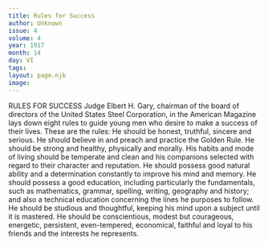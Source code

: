 ```yaml
---
title: Rules for Success
author: Unknown
issue: 4
volume: 4
year: 1917
month: 14
day: VI
tags:
layout: page.njk
image:
---
```

RULES FOR SUCCESS    Judge Elbert H. Gary, chairman of the board of directors of the United States Steel Corporation, in the American Magazine lays down eight rules to guide young men who desire to make a success of their lives. These are the rules:       He should be honest, truthful, sincere and serious.       He should believe in and preach and practice the Golden Rule.       He should be strong and healthy, physically and morally.       His habits and mode of living should be temperate and clean and his companions selected with regard to their character and reputation.       He should possess good natural ability and a determination constantly to improve his mind and memory.       He should possess a good education, including particularly the fundamentals, such as mathematics, grammar, spelling, writing, geography and history; and also a technical education concerning the lines he purposes to follow.       He should be studious and thoughtful, keeping his mind upon a subject until it is mastered.       He should be conscientious, modest but courageous, energetic, persistent, even-tempered, economical, faithful and loyal to his friends and the interests he represents. 


